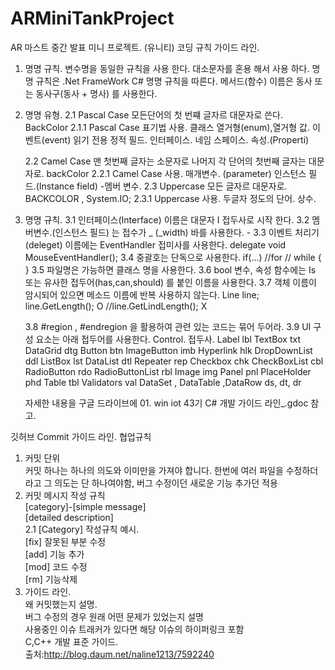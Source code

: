 # ARMiniTankProject
AR 마스트 중간 발표 미니 프로젝트. (유니티)
코딩 규칙 가이드 라인.
1. 명명 규칙. 
	변수명을 동일한 규칙을 사용 한다.
	대소문자를 혼용 해서 사용 하다.
	명명 규칙은 .Net FrameWork C# 명명 규칙을 따른다.
	메서드(함수) 이름은 동사 또는 동사구(동사 + 명사) 를 사용한다.
	
2. 명명 유형.
	2.1 Pascal Case
		모든단어의 첫 번쨰 글자르 대문자로 쓴다.
		<ex> BackColor
		2.1.1 Pascal Case 표기법 사용.
			클래스
			열거형(enum),열거형 값.
			이벤트(event)
			읽기 전용 정적 필드.
			인터페이스.
			네임 스페이스.
			속성.(Properti)
		
	2.2 Camel Case
		맨 첫번째 글자는 소문자로 나머지 각 단어의 첫번째 글자는 대문자로.
		<ex> backColor
		2.2.1 Camel Case 사용.
			매개변수. (parameter)
			인스턴스 필드.(Instance field) -멤버 변수.
	2.3 Uppercase
		모든 글자르 대문자로.
		<ex> BACKCOLOR , System.IO;
		2.3.1 Uppercase 사용.
			두글자 정도의 단어.
			상수.
			
3. 명명 규칙.
	3.1 인터페이스(Interface) 이름은 대문자 I 접두사로 시작 한다.
	3.2 멤버변수.(인스턴스 필드) 는 접수가 _ (_width) 바를 사용한다. - 
	3.3 이벤트 처리기(deleget) 이름에는 EventHandler 접미사를 사용한다.
		<ex> delegate void MouseEventHandler();
	3.4 중괄호는 단독으로 사용한다.
		if(...) //for // while
		{
		}
	3.5 파일명은 가능하면 클래스 명을 사용한다.
	3.6 bool 변수, 속성 함수에는 Is 또는 유사한 접두어(has,can,should) 를 붙인 이름을 사용한다.
	3.7 객체 이름이 암시되어 있으면 메소드 이름에 반복 사용하지 않는다.
		Line line; line.GetLength(); O //line.GetLindLength(); X
		
	3.8 #region , #endregion 을 활용하여 관련 있는 코드는 묶어 두어라.
	3.9 UI 구성 요소는 아래 접두어를 사용한다.	
		Control.		접두사.
		Label			lbl
		TextBox			txt
		DataGrid		dtg
		Button			btn
		ImageButton		imb
		Hyperlink		hlk	
		DropDownList	ddl
		ListBox			lst
		DataList		dtl	
		Repeater		rep
		Checkbox		chk
		CheckBoxList	cbl
		RadioButton		rdo
		RadioButtonList	rbl
		Image			img
		Panel			pnl
		PlaceHolder		phd
		Table			tbl
		Validators		val
		DataSet , DataTable ,DataRow	ds, dt, dr
		
	자세한 내용을 구글 드라이브에 01. win iot 43기 C# 개발 가이드 라인_.gdoc 참고.
	

깃허브 Commit 가이드 라인.
협업규칙		
1. 커밋 단위		
	커밋 하나는 하나의 의도와 이미만을 가져야 합니다. 
	한번에 여러 파일을 수정하더라고 그 의도는 단 하나여야함, 
	버그 수정이던 새로운 기능 추가던 적용		
2. 커밋 메시지 작성 규칙		
	[category]-[simple message]		
	[detailed description]		
	2.1 [Category] 작성규칙 예시.		
		[fix] 잘못된 부분 수정		
		[add] 기능 추가		
		[mod] 코드 수정		
		[rm] 기능삭제		
1. 가이드 라인.		
	왜 커밋했는지 설명.		
	버그 수정의 경우 원래 어떤 문제가 있었는지 설명		
	사용중인 이슈 트래커가 있다면 해당 이슈의 하이퍼링크 포함			
C,C++ 개발 표준 가이드.		
출처:http://blog.daum.net/naline1213/7592240


	
	
		


			
	